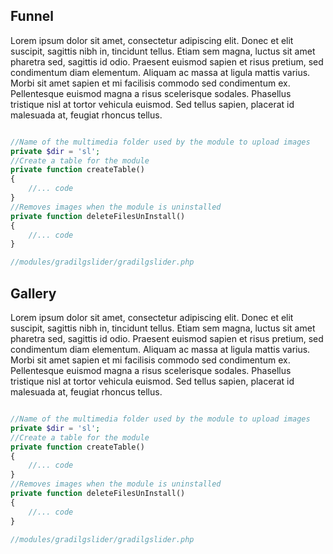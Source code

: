 ## Funnel

Lorem ipsum dolor sit amet, consectetur adipiscing elit. Donec et elit suscipit, sagittis nibh in, tincidunt tellus. Etiam sem magna, luctus sit amet pharetra sed, sagittis id odio. Praesent euismod sapien et risus pretium, sed condimentum diam elementum. Aliquam ac massa at ligula mattis varius. Morbi sit amet sapien et mi facilisis commodo sed condimentum ex. Pellentesque euismod magna a risus scelerisque sodales. Phasellus tristique nisl at tortor vehicula euismod. Sed tellus sapien, placerat id malesuada at, feugiat rhoncus tellus.

```php 

//Name of the multimedia folder used by the module to upload images
private $dir = 'sl';
//Create a table for the module
private function createTable()
{
    //... code
}
//Removes images when the module is uninstalled
private function deleteFilesUnInstall()
{
    //... code
}

//modules/gradilgslider/gradilgslider.php

```

## Gallery

Lorem ipsum dolor sit amet, consectetur adipiscing elit. Donec et elit suscipit, sagittis nibh in, tincidunt tellus. Etiam sem magna, luctus sit amet pharetra sed, sagittis id odio. Praesent euismod sapien et risus pretium, sed condimentum diam elementum. Aliquam ac massa at ligula mattis varius. Morbi sit amet sapien et mi facilisis commodo sed condimentum ex. Pellentesque euismod magna a risus scelerisque sodales. Phasellus tristique nisl at tortor vehicula euismod. Sed tellus sapien, placerat id malesuada at, feugiat rhoncus tellus.

```php 

//Name of the multimedia folder used by the module to upload images
private $dir = 'sl';
//Create a table for the module
private function createTable()
{
    //... code
}
//Removes images when the module is uninstalled
private function deleteFilesUnInstall()
{
    //... code
}

//modules/gradilgslider/gradilgslider.php

```
